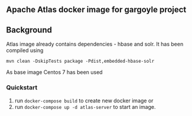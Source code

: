## Apache Atlas docker image for gargoyle project

## Background

Atlas image already contains dependencies - hbase and solr.
It has been compiled using

```
mvn clean -DskipTests package -Pdist,embedded-hbase-solr
```

As base image Centos 7 has been used

### Quickstart

1. run `docker-compose build` to create new docker image or
2. run `docker-compose up -d atlas-server` to start an image.

